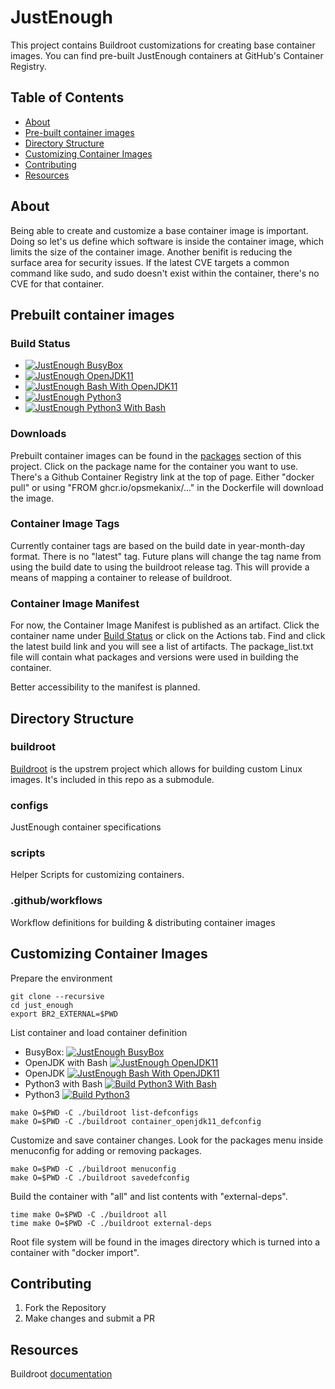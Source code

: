 # JustEnough

This project contains Buildroot customizations for creating base container images.  You can find pre-built JustEnough containers at GitHub's Container Registry.

## Table of Contents

* [About](#about)
* [Pre-built container images](#prebbuilt-container-images)
* [Directory Structure](#directory-structure)
* [Customizing Container Images](#customizing-container-images)
* [Contributing](#contributing)
* [Resources](#resources)

## About

Being able to create and customize a base container image is important.  Doing so let's us define 
which software is inside the container image, which limits the size of the container image.  Another 
benifit is reducing the surface area for security issues.  If the latest CVE targets a common 
command like sudo, and sudo doesn't exist within the container, there's no CVE for that container.

## Prebuilt container images

### Build Status

- [![JustEnough BusyBox](https://github.com/opsmekanix/just_enough/actions/workflows/build_busybox.yml/badge.svg?branch=main)](https://github.com/opsmekanix/just_enough/actions/workflows/build_busybox.yml)
- [![JustEnough OpenJDK11](https://github.com/opsmekanix/just_enough/actions/workflows/build_openjdk11_bash.yml/badge.svg)](https://github.com/opsmekanix/just_enough/actions/workflows/build_openjdk11_bash.yml)
- [![JustEnough Bash With OpenJDK11](https://github.com/opsmekanix/just_enough/actions/workflows/build_openjdk11.yml/badge.svg)](https://github.com/opsmekanix/just_enough/actions/workflows/build_openjdk11.yml)
- [![JustEnough Python3](https://github.com/opsmekanix/just_enough/actions/workflows/build_python3.yml/badge.svg)](https://github.com/opsmekanix/just_enough/actions/workflows/build_python3.yml)
- [![JustEnough Python3 With Bash](https://github.com/opsmekanix/just_enough/actions/workflows/build_python3_bash.yml/badge.svg)](https://github.com/opsmekanix/just_enough/actions/workflows/build_python3_bash.yml)


### Downloads

Prebuilt container images can be found in the [packages](https://github.com/opsmekanix?tab=packages&repo_name=just_enough) section of this project.  Click on the package name for the container you want to use.  There's a Github Container Registry link at the top of page.  Either "docker pull" or using "FROM ghcr.io/opsmekanix/..." in the Dockerfile will download the image.

### Container Image Tags

Currently container tags are based on the build date in year-month-day format.  There is no "latest" tag.  Future plans will change the tag name from using the build date to using the buildroot release tag.  This will provide a means of mapping a container to release of buildroot.

### Container Image Manifest

For now, the Container Image Manifest is published as an artifact.  Click the container name under [Build Status](#build-status) or click on the Actions tab.  Find and click the latest build link and you will see a list of artifacts.  The package_list.txt file will contain what packages and versions were used in building the container.

Better accessibility to the manifest is planned.

## Directory Structure

### buildroot

[Buildroot](https://buildroot.org) is the upstrem project which allows for building custom Linux images.  It's included in this repo as a submodule.  

### configs

JustEnough container specifications

### scripts

Helper Scripts for customizing containers.

### .github/workflows

Workflow definitions for building & distributing container images

## Customizing Container Images

Prepare the environment

```
git clone --recursive 
cd just_enough
export BR2_EXTERNAL=$PWD
```

List container and load container definition

- BusyBox: [![JustEnough BusyBox](https://github.com/opsmekanix/just_enough/actions/workflows/build_busybox.yml/badge.svg?branch=main)](https://github.com/opsmekanix/just_enough/actions/workflows/build_busybox.yml)
- OpenJDK with Bash [![JustEnough OpenJDK11](https://github.com/opsmekanix/just_enough/actions/workflows/build_openjdk11_bash.yml/badge.svg)](https://github.com/opsmekanix/just_enough/actions/workflows/build_openjdk11_bash.yml)
- OpenJDK [![JustEnough Bash With OpenJDK11](https://github.com/opsmekanix/just_enough/actions/workflows/build_openjdk11.yml/badge.svg)](https://github.com/opsmekanix/just_enough/actions/workflows/build_openjdk11.yml)
- Python3 with Bash [![Build Python3 With Bash](https://github.com/opsmekanix/just_enough/actions/workflows/build_python3_bash.yml/badge.svg)](https://github.com/opsmekanix/just_enough/actions/workflows/build_python3_bash.yml)
- Python3 [![Build Python3](https://github.com/opsmekanix/just_enough/actions/workflows/build_python3.yml/badge.svg)](https://github.com/opsmekanix/just_enough/actions/workflows/build_python3.yml)

```
make O=$PWD -C ./buildroot list-defconfigs
make O=$PWD -C ./buildroot container_openjdk11_defconfig
```

Customize and save container changes.  Look for the packages menu inside menuconfig for 
adding or removing packages.

```
make O=$PWD -C ./buildroot menuconfig
make O=$PWD -C ./buildroot savedefconfig
```

Build the container with "all" and list contents with "external-deps".

```
time make O=$PWD -C ./buildroot all
time make O=$PWD -C ./buildroot external-deps
```

Root file system will be found in the images directory which is turned into a container with "docker import".


## Contributing

1) Fork the Repository
2) Make changes and submit a PR

## Resources
Buildroot [documentation](http://nightly.buildroot.org/manual.html)

